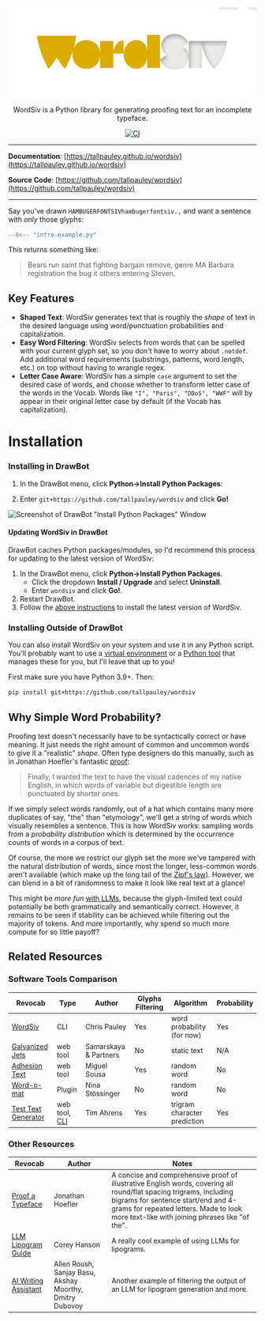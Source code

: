 <p align="center">
  <a href="https://tallpauley.github.io/wordsiv"><img src="images/wordsiv-logo.png" alt="WordSiv"></a>
</p>
<p align="center">WordSiv is a Python library for generating proofing text for an incomplete
typeface.
</p>
<p align="center">
  <a href="https://github.com/tallpauley/wordsiv/actions/workflows/ci.yml?query=branch%3Amain">
    <img src="https://github.com/tallpauley/wordsiv/actions/workflows/ci.yml/badge.svg?branch=main" alt="CI">
  </a>
</p>

---

**Documentation**: [https://tallpauley.github.io/wordsiv](https://tallpauley.github.io/wordsiv)

**Source Code**: [https://github.com/tallpauley/wordsiv](https://github.com/tallpauley/wordsiv)

---

Say you've drawn `HAMBUGERFONTSIVhambugerfontsiv.,` and want a sentence with
*only* those glyphs:
```python
--8<-- "intro-example.py"
```

This returns something like:

>Bears run saint that fighting bargain remove, genre MA Barbara registration the
>bug it others entering Steven.

## Key Features

- **Shaped Text**: WordSiv generates text that is roughly the *shape* of text in
  the desired language using word/punctuation probabilities and capitalization.
- **Easy Word Filtering**: WordSiv selects from words that can be spelled with
  your current glyph set, so you don't have to worry about `.notdef`. Add
  additional word requirements (substrings, patterns, word length, etc.) on top
  without having to wrangle regex.
- **Letter Case Aware**: WordSiv has a simple `case` argument to set the desired
  case of words, and choose whether to transform letter case of the words in the
  Vocab. Words like `"I", "Paris", "DDoS", "WWF"` will by appear in their
  original letter case by default (if the Vocab has capitalization).

# Installation

### Installing in DrawBot

1. In the DrawBot menu, click **Python->Install Python Packages**:

2. Enter ```git+https://github.com/tallpauley/wordsiv``` and click **Go!**

![Screenshot of DrawBot "Install Python Packages"
Window](./images/drawbot-install.jpg)

#### Updating WordSiv in DrawBot

DrawBot caches Python packages/modules, so I'd recommend this process for
updating to the latest version of WordSiv:

1. In the DrawBot menu, click **Python->Install Python Packages**.
    - Click the dropdown **Install / Upgrade** and select **Uninstall**.
    - Enter `wordsiv` and click **Go!**.
4. Restart DrawBot.
5. Follow the [above instructions](#installing-in-drawbot) to install the latest
   version of WordSiv.


### Installing Outside of DrawBot

You can also install WordSiv on your system and use it in any Python script.
You'll probably want to use a [virtual environment][venv] or a
[Python tool][tool] that manages these for you, but I'll leave that up to you!

First make sure you have Python 3.9+. Then:

```bash
pip install git+https://github.com/tallpauley/wordsiv
```

## Why Simple Word Probability?

Proofing text doesn't necessarily have to be syntactically correct or have
meaning. It just needs the right amount of common and uncommon words to give it
a "realistic" *shape*. Often type designers do this manually, such as in
Jonathan Hoefler's fantastic [proof][proof]:
>Finally, I wanted the text to have the visual cadences of my native English, in
>which words of variable but digestible length are punctuated by shorter ones.

If we simply select words randomly, out of a hat which contains many more
duplicates of say, "the" than "etymology", we'll get a string of words which
visually resembles a sentence. This is how WordSiv works: sampling words from a
*probability distribution* which is determined by the occurrence counts of words
in a corpus of text.

Of course, the more we restrict our glyph set the more we've tampered with the
natural distribution of words, since most the longer, less-common words aren't
available (which make up the long tail of the [Zipf's law][zipf]).
However, we can blend in a bit of randomness to make it look like real text at a
glance!

This might be *more fun* [with LLMs](#other-resources), because the
glyph-limited text could potentially be both grammatically and semantically
correct. However, it remains to be seen if stability can be achieved while
filtering out the majority of tokens. And more importantly, why spend so much
more compute for so little payoff?

## Related Resources

### Software Tools Comparison

| Revocab | Type | Author | Glyphs Filtering | Algorithm | Probability |
| -- | -- | -- | -- | -- | -- |
| [WordSiv](#) | CLI | Chris Pauley | Yes | word probability (for now) | Yes |
| [Galvanized Jets][galvanized] | web tool | Samarskaya & Partners | No | static text | N/A |
| [Adhesion Text][adhesion] | web tool | Miguel Sousa | Yes | random word |  No |
| [Word-o-mat][wordomat] | Plugin | Nina Stössinger | No | random word | No
| [Test Text Generator][justanother] | web tool, [CLI][justanothercli] | Tim Ahrens | Yes | trigram character prediction | Yes |

### Other Resources

| Revocab | Author | Notes |
| -- | -- | -- |
| [Proof a Typeface][proof] | Jonathan Hoefler | A concise and comprehensive proof of illustrative English words, covering all round/flat spacing trigrams, including bigrams for sentence start/end and 4-grams for repeated letters. Made to look more text-like with joining phrases like "of the".
| [LLM Lipogram Guide][lipogram] | Corey Hanson | A really cool example of using LLMs for lipograms.
| [AI Writing Assistant][poets] | Allen Roush, Sanjay Basu, Akshay Moorthy, Dmitry Dubovoy | Another example of filtering the output of an LLM for lipogram generation and more.

[venv]: https://docs.python.org/3/library/venv.html
[tool]: https://www.reddit.com/r/Python/comments/16qz8mx/pipenv_piptools_pdm_or_poetry/
[proof]: https://jonathanhoefler.com/articles/how-to-proof-a-typeface
[zipf]: https://en.wikipedia.org/wiki/Zipf's_law#Word_frequencies_in_natural_languages
[galvanized]: https://www.galvanizedjets.com/
[adhesion]: https://adhesiontext.com/
[wordomat]: https://github.com/ninastoessinger/word-o-mat
[justanother]: https://justanotherfoundry.com/generator
[justanothercli]: https://github.com/justanotherfoundry/text-generator/tree/master
[lipogram]: https://coreyhanson.com/blog/a-simple-way-to-program-an-llm-lipogram/
[poets]: https://arxiv.org/abs/2306.15926
